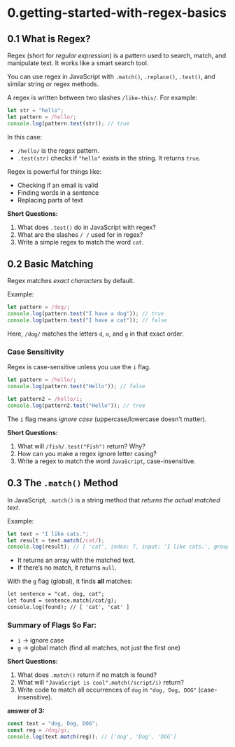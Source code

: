 # **0.getting-started-with-regex-basics**

## **0.1 What is Regex?**

Regex (short for _regular expression_) is a pattern used to search, match, and manipulate text. It works like a smart search tool.

You can use regex in JavaScript with `.match()`, `.replace()`, `.test()`, and similar string or regex methods.

A regex is written between two slashes `/like-this/`. For example:

```js
let str = "hello";
let pattern = /hello/;
console.log(pattern.test(str)); // true
```

In this case:

- `/hello/` is the regex pattern.
- `.test(str)` checks if `"hello"` exists in the string. It returns `true`.

Regex is powerful for things like:

- Checking if an email is valid
- Finding words in a sentence
- Replacing parts of text

**Short Questions:**

1. What does `.test()` do in JavaScript with regex?
2. What are the slashes `/ /` used for in regex?
3. Write a simple regex to match the word `cat`.

## **0.2 Basic Matching**

Regex matches _exact characters_ by default.

Example:

```js
let pattern = /dog/;
console.log(pattern.test("I have a dog")); // true
console.log(pattern.test("I have a cat")); // false
```

Here, `/dog/` matches the letters `d`, `o`, and `g` in that exact order.

### **Case Sensitivity**

Regex is case-sensitive unless you use the `i` flag.

```js
let pattern = /hello/;
console.log(pattern.test("Hello")); // false

let pattern2 = /hello/i;
console.log(pattern2.test("Hello")); // true
```

The `i` flag means _ignore case_ (uppercase/lowercase doesn’t matter).

**Short Questions:**

1. What will `/fish/.test("Fish")` return? Why?
2. How can you make a regex ignore letter casing?
3. Write a regex to match the word `JavaScript`, case-insensitive.

## **0.3 The `.match()` Method**

In JavaScript, `.match()` is a string method that _returns the actual matched text_.

Example:

```js
let text = "I like cats.";
let result = text.match(/cat/);
console.log(result); // [ 'cat', index: 7, input: 'I like cats.', groups: undefined ]
```

- It returns an array with the matched text.
- If there’s no match, it returns `null`.

With the `g` flag (global), it finds **all** matches:

```txt
let sentence = "cat, dog, cat";
let found = sentence.match(/cat/g);
console.log(found); // [ 'cat', 'cat' ]
```

### Summary of Flags So Far:

- `i` → ignore case
- `g` → global match (find all matches, not just the first one)

**Short Questions:**

1. What does `.match()` return if no match is found?
2. What will `"JavaScript is cool".match(/script/i)` return?
3. Write code to match all occurrences of `dog` in `"dog, Dog, DOG"` (case-insensitive).

**answer of 3:**

```js
const text = "dog, Dog, DOG";
const reg = /dog/gi;
console.log(text.match(reg)); // ['dog', 'Dog', 'DOG']
```

